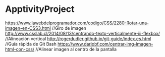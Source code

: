 # ApptivityProject

https://www.lawebdelprogramador.com/codigo/CSS/2280-Rotar-una-imagen-en-CSS3.html //Giro de imagen
http://www.csslab.cl/2014/08/13/centrando-texto-verticalmente-iii-flexbox/ //Alineación vertical
http://rogerdudler.github.io/git-guide/index.es.html //Guía rápida de Git Bash
https://www.dariobf.com/centrar-img-imagen-html-con-css/ //Alinear imagen al centro de  la pantalla

